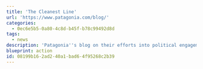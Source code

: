 ```yaml
---
title: 'The Cleanest Line'
url: 'https://www.patagonia.com/blog/'
categories:
  - 0ec6e5b5-0a80-4c8d-b45f-b78c99492d8d
tags:
  - news
description: 'Patagonia''s blog on their efforts into political engagement for environmental protection of green spaces, global strikes, their efforts subsidizing solar energy in various communities, and all sorts of other climate action.'
blueprint: action
id: 08199b16-2ad2-40a1-bad6-4f95268c2b39
---
```

